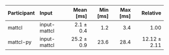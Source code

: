 | Participant | Input | Mean [ms] | Min [ms] | Max [ms] | Relative |
|:---|:---|---:|---:|---:|---:|
| mattcl | input-mattcl | 2.1 ± 0.4 | 1.2 | 3.4 | 1.00 |
| mattcl-py | input-mattcl | 25.2 ± 0.9 | 23.6 | 28.4 | 12.12 ± 2.11 |
